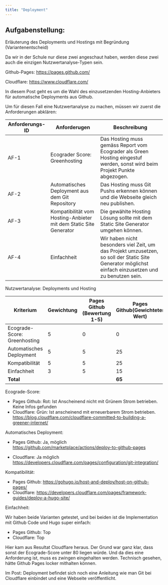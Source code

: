 ```yaml
---
title: "Deployment"
---
```


<!--more-->

## Aufgabenstellung:

 Erläuterung des Deployments und Hostings mit Begründung (Variantenentscheid)

Da wir in der Schule nur diese zwei angeschaut haben, werden diese zwei auch die einzigen Nutzwertanalyse-Typen sein.

Github-Pages: https://pages.github.com/

Cloudflare: https://www.cloudflare.com/

In diesem Post geht es um die Wahl des einzusetzenden Hosting-Anbieters für automatische Deployments aus Github.

Um für diesen Fall eine Nutzwertanalyse zu machen, müssen wir zuerst die Anforderungen abklären:

| Anforderungs-ID | Anforderugen                                                 | Beschreibung                                                 |
| --------------- | ------------------------------------------------------------ | ------------------------------------------------------------ |
| AF-1            | Ecograder Score: Greenhosting                                | Das Hosting muss gemäss Report vom Ecograder als Green Hosting eingestuf werden, sonst wird beim Projekt Punkte abgezogen. |
| AF-2            | Automatisches Deployment aus dem Git Repository              | Das Hosting muss Git Pushs erkennen können und die Webseite gleich neu publishen. |
| AF-3            | Kompatibilität vom Hosting-Anbieter mit dem Static Site Generator | Die gewählte Hosting Lösung sollte mit dem Static Site Generator umgehen können. |
| AF-4            | Einfachheit                                                  | Wir haben nicht besonders viel Zeit, um das Projekt umzusetzen, so soll der Static Site Generator möglichst einfach einzusetzen und zu benutzen sein. |



Nutzwertanalyse: Deployments und Hosting

| **Kriterium**                | **Gewichtung** | **Pages Github (Bewertung 1-5)** | **Pages Github(Gewichteter Wert)** | **Cloudflare (Bewertung 1-5)** | **Cloudflare (Gewichteter Wert)** |
| ---------------------------- | -------------- | -------------------------------- | ---------------------------------- | ------------------------------ | --------------------------------- |
| Ecograde-Score: Greenhosting | 5              | 0                                | 0                                  | 5                              | 25                                |
| Automatisches Deployment     | 5              | 5                                | 25                                 | 5                              | 25                                |
| Kompatibilität               | 5              | 5                                | 25                                 | 5                              | 25                                |
| Einfachheit                  | 3              | 5                                | 15                                 | 5                              | 15                                |
| **Total**                    |                |                                  | **65**                             |                                | **90**                            |

Ecograde-Score:

- Pages Github: Rot: Ist Anscheinend nicht mit Grünem Strom betrieben. Keine Infos gefunden
- Cloudflare: Grün: Ist anscheinend mit erneuerbarem Strom betrieben. https://blog.cloudflare.com/cloudflare-committed-to-building-a-greener-internet/

Automatisches Deployment:

- Pages Github: Ja, möglich https://github.com/marketplace/actions/deploy-to-github-pages

- Cloudflare: Ja möglich https://developers.cloudflare.com/pages/configuration/git-integration/

Kompatibilität:

- Pages Github: https://gohugo.io/host-and-deploy/host-on-github-pages/
- Cloudflare: https://developers.cloudflare.com/pages/framework-guides/deploy-a-hugo-site/

Einfachheit:

Wir haben beide Varianten getestet, und bei beiden ist die Implementation mit Github Code und Hugo super einfach:

- Pages Github: Top
- Cloudflare: Top



Hier kam aus Resultat Cloudflare heraus. Der Grund war ganz klar, dass sonst der Ecograde-Score unter 80 liegen würde. Und da dies eine Anforderung ist, muss es zwingen eingehalten werden. Technisch gesehen, hätte Github Pages locker mithalten können. 



Im Post: Deployment befindet sich noch eine Anleitung wie man Git bei Cloudflare einbindet und eine Webseite veröffentlicht. 
